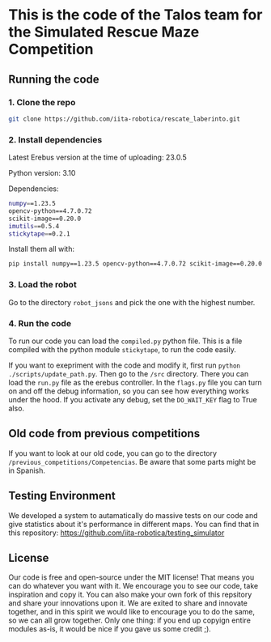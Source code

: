 # This is the code of the Talos team for the Simulated Rescue Maze Competition

## Running the code

### 1. Clone the repo

``` bash
git clone https://github.com/iita-robotica/rescate_laberinto.git
```

### 2. Install dependencies

Latest Erebus version at the time of uploading: 23.0.5

Python version: 3.10

Dependencies:

``` bash
numpy==1.23.5
opencv-python==4.7.0.72
scikit-image==0.20.0
imutils==0.5.4
stickytape==0.2.1
```

Install them all with:

``` bash
pip install numpy==1.23.5 opencv-python==4.7.0.72 scikit-image==0.20.0 imutils==0.5.4 stickytape==0.2.1
```

### 3. Load the robot

Go to the directory ```robot_jsons``` and pick the one with the highest number.

### 4. Run the code

To run our code you can load the ```compiled.py``` python file. This is a file compiled with the python module ```stickytape```, to run the code easily.

If you want to exepriment with the code and modify it, first run ```python ./scripts/update_path.py```. Then go to the ```/src``` directory. There you can load the ```run.py``` file as the erebus controller.
In the ```flags.py``` file you can turn on and off the debug information, so you can see how everything works under the hood. If you activate any debug, set the ```DO_WAIT_KEY``` flag to True also.

## Old code from previous competitions

If you want to look at our old code, you can go to the directory ```/previous_competitions/Competencias```. Be aware that some parts might be in Spanish.

## Testing Environment

We developed a system to autamatically do massive tests on our code and give statistics about it's performance in different maps. You can find that in this repository: https://github.com/iita-robotica/testing_simulator

## License
Our code is free and open-source under the MIT license! That means you can do whatever you want with it. We encourage you to see our code, take inspiration and copy it. You can also make your own fork of this repsitory and share your innovations upon it. We are exited to share and innovate together, and in this spirit we would like to encourage you to do the same, so we can all grow together. Only one thing: if you end up copyign entire modules as-is, it would be nice if you gave us some credit ;).

